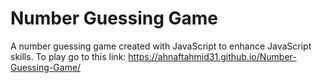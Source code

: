 # Number Guessing Game
A number guessing game created with JavaScript to enhance JavaScript skills. To play go to this link: https://ahnaftahmid31.github.io/Number-Guessing-Game/

